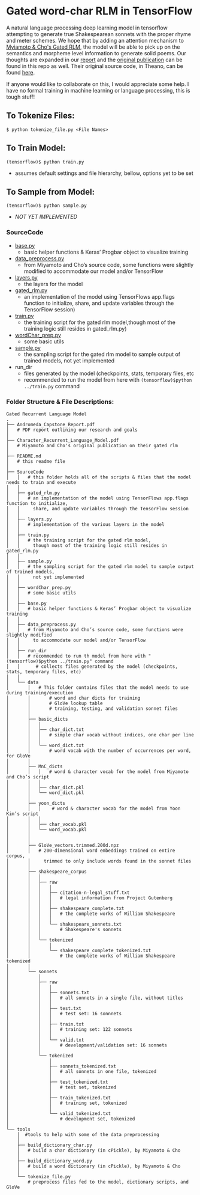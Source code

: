 # Gated word-char RLM in TensorFlow

A natural language processing deep learning model in tensorflow attempting to generate true Shakespearean sonnets with the proper rhyme and meter schemes. We hope that by adding an attention mechanism to [Myiamoto & Cho's Gated RLM](https://arxiv.org/abs/1606.01700), the model will be able to pick up on the semantics and morpheme level information to generate solid poems. Our thoughts are expanded in our [report](docs/Andromeda_Capstone_Report.pdf) and the [original publication](Gated_Word-Character_Recurrent_Language_Model.pdf) can be found in this repo as well. Their original source code, in Theano, can be found [here](https://github.com/nyu-dl/gated_word_char_rlm).

If anyone would like to collaborate on this, I would appreciate some help. I have no formal training in machine learning or language processing, this is tough stuff!

## To Tokenize Files:
```$ python tokenize_file.py <File Names>```

## To Train Model:
```(tensorflow)$ python train.py```  
- assumes default settings and file hierarchy, bellow, options yet to be set

## To Sample from Model:  
```(tensorflow)$ python sample.py```  
- *NOT YET IMPLEMENTED*
     
### SourceCode
- [base.py](docs/SourceCode/base.py)   
  - basic helper functions & Keras’ Progbar object to visualize training
- [data_preprocess.py](docs/SourceCode/data_preprocess.py)
  - from Miyamoto and Cho’s source code, some functions were slightly modified to accommodate our model and/or TensorFlow
- [layers.py](docs/SourceCode/layers.py)
  - the layers for the model
- [gated_rlm.py](docs/SourceCode/gated_rlm.py)
  - an implementation of the model using TensorFlows app.flags function to initialize, share, and update variables through the TensorFlow session)
- [train.py](docs/SourceCode/train.py)
  - the training script for the gated rlm model,though most of the training logic still resides in gated_rlm.py)
- [wordChar_prep.py](docs/SourceCode/wordChar_prep.py)
  - some basic utils
- [sample.py](docs/SourceCode/sample.py)
  - the sampling script for the gated rlm model to sample output of trained models, not yet implemented
- run_dir
  - files generated by the model (checkpoints, stats, temporary files, etc
  - recommended to run the model from here with ```(tensorflow)$python ../train.py``` command

### Folder Structure & File Descriptions:
~~~~~~~~~~~~~~~~~~~~~~~~~~~~~~~~~~~~~~~~~~~~~~~~~~~~~~~~~~~~~~~~~~~~~~~~~~~~~~~~~~~~~~
Gated Recurrent Language Model
.   
├── Andromeda_Capstone_Report.pdf 
│   # PDF report outlining our research and goals
│
├── Character_Recurrent_Language_Model.pdf   
│   # Miyamoto and Cho's original publication on their gated rlm
│
├── README.md 
│   # this readme file
│
├── SourceCode   
│   │   # this folder holds all of the scripts & files that the model needs to train and execute
│   │ 
│   ├── gated_rlm.py 
│   │   # an implementation of the model using TensorFlows app.flags function to initialize, 
│   │     share, and update variables through the TensorFlow session  
│   │ 
│   ├── layers.py  
│   │   # implementation of the various layers in the model
│   │ 
│   ├── train.py  
│   │   # the training script for the gated rlm model,
│   │     though most of the training logic still resides in gated_rlm.py  
│   │ 
│   ├── sample.py 
│   │   # the sampling script for the gated rlm model to sample output of trained models,
│   │     not yet implemented
│   │
│   ├── wordChar_prep.py 
│   │   # some basic utils   
│   │   
│   ├── base.py    
│   │   # basic helper functions & Keras’ Progbar object to visualize training
│   │   
│   ├── data_preprocess.py   
│   │   # from Miyamoto and Cho’s source code, some functions were slightly modified
│   │     to accommodate our model and/or TensorFlow
│   │ 
│   ├── run_dir 
│   │   # recommended to run th model from here with "(tensorflow)$python ../train.py" command
│   │      # collects files generated by the model (checkpoints, stats, temporary files, etc)
│   │ 
│   └── data 
│       │   # This folder contains files that the model needs to use during training/execution
│       │       # word and char dicts for training
│       │       # GloVe lookup table
│       │       # training, testing, and validation sonnet files 
│       │
│       ├── basic_dicts  
│       │   │ 
│       │   ├── char_dict.txt  
│       │   │   # simple char vocab without indices, one char per line
│       │   │ 
│       │   └── word_dict.txt 
│       │       # word vocab with the number of occurrences per word, for GloVe
│       │     
│       ├── MnC_dicts   
│       │   │   # word & character vocab for the model from Miyamoto and Cho’s script
│       │   │ 
│       │   ├── char_dict.pkl   
│       │   └── word_dict.pkl   
│       │  
│       ├── yoon_dicts   
│       │   │    # word & character vocab for the model from Yoon Kim’s script
│       │   │ 
│       │   ├── char_vocab.pkl   
│       │   └── word_vocab.pkl
│       │  
│       │  
│       ├── GloVe_vectors.trimmed.200d.npz   
│       │   # 200-dimensional word embeddings trained on entire corpus,
│       │     trimmed to only include words found in the sonnet files
│       │ 
│       ├── shakespeare_corpus 
│       │   │ 
│       │   ├── raw   
│       │   │   │ 
│       │   │   ├── citation-n-legal_stuff.txt  
│       │   │   │   # legal information from Project Gutenberg
│       │   │   │ 
│       │   │   ├── shakespeare_complete.txt  
│       │   │   │   # the complete works of William Shakespeare
│       │   │   │ 
│       │   │   └── shakespeare_sonnets.txt 
│       │   │       # Shakespeare's sonnets
│       │   │   
│       │   └── tokenized 
│       │       │ 
│       │       └── shakespeare_complete_tokenized.txt  
│       │           # the complete works of William Shakespeare tokenized
│       │  
│       └── sonnets   
│           │  
│           ├── raw   
│           │   │ 
│           │   ├── sonnets.txt   
│           │   │   # all sonnets in a single file, without titles
│           │   │ 
│           │   ├── test.txt   
│           │   │   # test set: 16 sonnnets
│           │   │ 
│           │   ├── train.txt   
│           │   │   # training set: 122 sonnets
│           │   │ 
│           │   └── valid.txt  
│           │       # development/validation set: 16 sonnets
│           │  
│           └── tokenized   
│               │ 
│               ├── sonnets_tokenized.txt   
│               │   # all sonnets in one file, tokenized
│               │ 
│               ├── test_tokenized.txt   
│               │   # test set, tokenized
│               │ 
│               ├── train_tokenized.txt  
│               │   # training set, tokenized
│               │ 
│               └── valid_tokenized.txt   
│                   # development set, tokenized
│   
└── tools  
    │  #tools to help with some of the data preprocessing
    │     
    ├── build_dictionary_char.py  
    │   # build a char dictionary (in cPickle), by Miyamoto & Cho
    │  
    ├── build_dictionary_word.py  
    │   # build a word dictionary (in cPickle), by Miyamoto & Cho
    │  
    └── tokenize_file.py   
        # preprocess files fed to the model, dictionary scripts, and GloVe

~~~~~~~~~~~~~~~~~~~~~~~~~~~~~~~~~~~~~~~~~~~~~~~~~~~~~~~~~~~~~~~~~~~~~~~~~~~~~~~~~~~~~~


